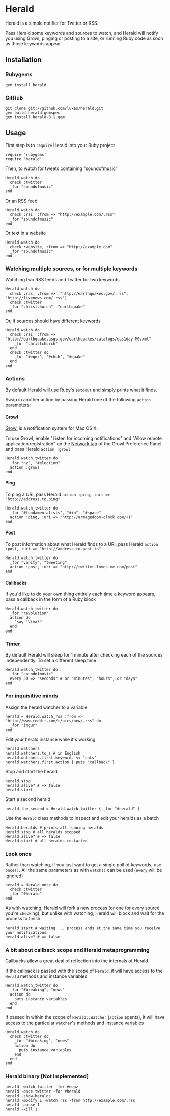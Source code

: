 Herald
====

Herald is a simple notifier for Twitter or RSS.

Pass Herald some keywords and sources to watch, and Herald will notify you using Growl, pinging or posting to a site, or running Ruby code as soon as those keywords appear.

Installation
------------

### Rubygems

    gem install herald

### GitHub

    git clone git://github.com/lukes/herald.git
    gem build herald.gemspec
    gem install herald-0.1.gem

Usage
-----

First step is to `require` Herald into your Ruby project

    require 'rubygems'
    require 'herald'

Then, to watch for tweets containing "soundofmusic"

    Herald.watch do
      check :twitter
      _for "soundofmusic"
    end

Or an RSS feed

    Herald.watch do
      check :rss, :from => "http://example.com/.rss"
      _for "soundofmusic"
    end
    
Or text in a website

    Herald.watch do
      check :website, :from => "http://example.com"
      _for "soundofmusic"
    end

### Watching multiple sources, or for multiple keywords

Watching two RSS feeds and Twitter for two keywords

    Herald.watch do
      check :rss, :from => ["http://earthquakes.gov/.rss", "http://livenews.com/.rss"]
      check :twitter
      _for "christchurch", "earthquake"
    end

Or, if sources should have different keywords

    Herald.watch do    
      check :rss, :from => "http://earthquake.usgs.gov/earthquakes/catalogs/eqs1day-M0.xml"
        _for "christchurch"
      end
      check :twitter do
        _for "#eqnz", "#chch", "#quake"
      end
    end

### Actions

By default Herald will use Ruby's `$stdout` and simply prints what it finds.

Swap in another action by passing Herald one of the following `action` parameters:

#### Growl

[Growl](http://growl.info/) is a notification system for Mac OS X.

To use Growl, enable "Listen for incoming notifications" and "Allow remote application registration" on the [Network tab](http://growl.info/documentation/exploring-preferences.php) of the Growl Preference Panel, and pass Herald `action :growl`

    Herald.watch_twitter do
      _for "nz", "#election"
      action :growl
    end

#### Ping

To ping a URI, pass Herald `action :ping, :uri => "http://address.to.ping"`

    Herald.watch_twitter do
      _for "#fundamentalists", "#in", "#space"
      action :ping, :uri => "http://armageddon-clock.com/+1"
    end
    
#### Post

To post information about what Herald finds to a URI, pass Herald `action :post, :uri => "http://address.to.post.to"`

    Herald.watch_twitter do
      _for "vanity", "tweeting"
      action :post, :uri => "http://twitter-loves-me.com/post"
    end
    
#### Callbacks

If you'd like to do your own thing entirely each time a keyword appears, pass a callback in the form of a Ruby block

    Herald.watch_twitter do
      _for "revolution"
      action do
        `say "Viva!"`
      end
    end

### Timer

By default Herald will sleep for 1 minute after checking each of the sources independently. 
To set a different sleep time

    Herald.watch_twitter do
      _for "soundofmusic"
      every 30 => "seconds" # or "minutes", "hours", or "days"
    end

### For inquisitive minds

Assign the herald watcher to a variable

    herald = Herald.watch_rss :from => "http://www.reddit.com/r/pics/new/.rss" do
      _for "imgur"
    end

Edit your herald instance while it's working

    herald.watchers
    herald.watchers.to_s # in English
    herald.watchers.first.keywords << "cats"
    herald.watchers.first.action { puts "callback" }

Stop and start the herald

    herald.stop
    herald.alive? # => false
    herald.start

Start a second herald

    herald_the_second = Herald.watch_twitter { _for "#herald" }

Use the `Herald` class methods to inspect and edit your heralds as a batch

    Herald.heralds # prints all running heralds
    Herald.stop # all heralds stopped
    Herald.alive? # => false
    Herald.start # all heralds restarted
            
### Look once

Rather than watching, if you just want to get a single poll of keywords, use `once()`. All the same parameters as with `watch()` can be used (`every` will be ignored)

    herald = Herald.once do
      check :twitter
      _for "#herald"
    end

As with watching, Herald will fork a new process (or one for every source you're `check`ing), but unlike with watching, Herald will block and wait for the process to finish

    herald.start # waiting ... process ends at the same time you receive your notifications
    herald.alive? # => false

### A bit about callback scope and Herald metaprogramming

Callbacks allow a great deal of reflection into the internals of Herald.

If the callback is passed with the scope of `Herald`, it will have access to the `Herald` methods and instance variables

    Herald.watch_twitter do
      _for "#breaking", "news"
      action do
        puts instance_variables
      end
    end
  
If passed in within the scope of `Herald::Watcher` (`action` agents), it will have access to the particular `Watcher`'s methods and instance variables
  
    Herald.watch do
      check :twitter do
        _for "#breaking", "news"
        action do
          puts instance_variables
        end
      end
    end

### Herald binary [Not Implemented]

    herald -watch twitter -for #eqnz
    herald -once twitter -for #herald
    herald -show-heralds
    herald -modify 1 -watch rss -from http://example.com/.rss
    herald -pause 1
    herald -kill 1